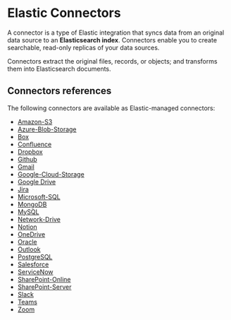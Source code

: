 
# Elastic Connectors

A connector is a type of Elastic integration that syncs data from an original data source to an **Elasticsearch index**. Connectors enable you to create searchable, read-only replicas of your data sources.

Connectors extract the original files, records, or objects; and transforms them into Elasticsearch documents.

## Connectors references

The following connectors are available as Elastic-managed connectors:

- [Amazon-S3](https://www.elastic.co/guide/en/elasticsearch/reference/current/es-connectors-s3.html)
- [Azure-Blob-Storage](https://www.elastic.co/guide/en/elasticsearch/reference/current/es-connectors-azure-blob.html)
- [Box](https://www.elastic.co/guide/en/elasticsearch/reference/current/es-connectors-box.html)
- [Confluence](https://www.elastic.co/guide/en/elasticsearch/reference/current/es-connectors-confluence.html)
- [Dropbox](https://www.elastic.co/guide/en/elasticsearch/reference/current/es-connectors-dropbox.html)
- [Github](https://www.elastic.co/guide/en/enterprise-search/current/connectors-github.html)
- [Gmail](https://www.elastic.co/guide/en/elasticsearch/reference/current/es-connectors-gmail.html)
- [Google-Cloud-Storage](https://www.elastic.co/guide/en/elasticsearch/reference/current/es-connectors-google-cloud.html)
- [Google Drive](https://www.elastic.co/guide/en/enterprise-search/current/connectors-google-drive.html)
- [Jira](https://www.elastic.co/guide/en/elasticsearch/reference/current/es-connectors-jira.html)
- [Microsoft-SQL](https://www.elastic.co/guide/en/elasticsearch/reference/current/es-connectors-ms-sql.html)
- [MongoDB](https://www.elastic.co/guide/en/elasticsearch/reference/current/es-connectors-mongodb.html)
- [MySQL](https://www.elastic.co/guide/en/elasticsearch/reference/current/es-connectors-mysql.html)
- [Network-Drive](https://www.elastic.co/guide/en/elasticsearch/reference/current/es-connectors-network-drive.html)
- [Notion](https://www.elastic.co/guide/en/elasticsearch/reference/current/es-connectors-notion.html)
- [OneDrive](https://www.elastic.co/guide/en/elasticsearch/reference/current/es-connectors-onedrive.html)
- [Oracle](https://www.elastic.co/guide/en/elasticsearch/reference/current/es-connectors-oracle.html)
- [Outlook](https://www.elastic.co/guide/en/elasticsearch/reference/current/es-connectors-outlook.html)
- [PostgreSQL](https://www.elastic.co/guide/en/elasticsearch/reference/current/es-connectors-postgresql.html)
- [Salesforce](https://www.elastic.co/guide/en/elasticsearch/reference/current/es-connectors-salesforce.html)
- [ServiceNow](https://www.elastic.co/guide/en/elasticsearch/reference/current/es-connectors-servicenow.html)
- [SharePoint-Online](https://www.elastic.co/guide/en/elasticsearch/reference/current/es-connectors-sharepoint-online.html)
- [SharePoint-Server](https://www.elastic.co/guide/en/elasticsearch/reference/current/es-connectors-sharepoint.html)
- [Slack](https://www.elastic.co/guide/en/elasticsearch/reference/current/es-connectors-slack.html)
- [Teams](https://www.elastic.co/guide/en/elasticsearch/reference/current/es-connectors-teams.html)
- [Zoom](https://www.elastic.co/guide/en/elasticsearch/reference/current/es-connectors-zoom.html)